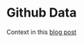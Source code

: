 

# Github Data

Context in this [blog post](https://cloud.google.com/blog/topics/public-datasets/github-on-bigquery-analyze-all-the-open-source-code)